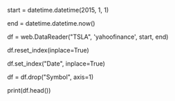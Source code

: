 start = datetime.datetime(2015, 1, 1)

end = datetime.datetime.now()

df = web.DataReader("TSLA", 'yahoofinance', start, end)

df.reset_index(inplace=True)

df.set_index("Date", inplace=True)

df = df.drop("Symbol", axis=1)

print(df.head())
